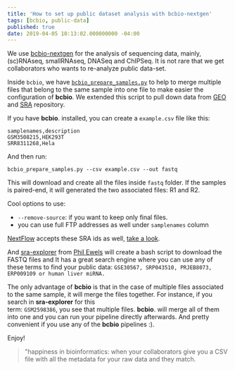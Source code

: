 ```yaml
---
title: 'How to set up public dataset analysis with bcbio-nextgen'
tags: [bcbio, public-data]
published: true
date: 2019-04-05 10:13:02.000000000 -04:00
---
```


We use [bcbio-nextgen](https://github.com/bcbio/bcbio-nextgen) for the analysis of sequencing data, mainly, (sc)RNAseq,
smallRNAseq, DNASeq and ChIPSeq. It is not rare that we get collaborators who
wants to re-analyze public data-set. 

Inside `bcbio`, we have [`bcbio_prepare_samples.py`](https://bcbio-nextgen.readthedocs.io/en/latest/contents/configuration.html#multiple-files-per-sample) 
to help to merge multiple
files that belong to the same sample into one file to make easier the configuration
of **bcbio**. We extended this script to pull down data from [GEO](https://www.ncbi.nlm.nih.gov/geo/) and 
[SRA](https://www.ncbi.nlm.nih.gov/sra) repository.

If you have **bcbio**. installed, you can create a `example.csv` file like this:

```
samplenames,description
GSM3508215,HEK293T
SRR8311268,Hela
```

And then run:

```
bcbio_prepare_samples.py --csv example.csv --out fastq
```

This will download and create all the files inside `fastq` folder. If the samples 
is paired-end, it will generated the two associated files: R1 and R2.

Cool options to use:

* `--remove-source`: if you want to keep only final files.
* you can use full FTP addresses as well under `samplenames` column

[NextFlow](https://www.nextflow.io/index.html) accepts these SRA ids as well, [take a look](https://www.nextflow.io/blog/2019/release-19.03.0-edge.html).

And [sra-explorer](https://ewels.github.io/sra-explorer/) from [Phil Ewels](https://github.com/ewels)
 will create a bash script to download the FASTQ files and It has a great search engine where
you can use any of these terms to find your public data:
`GSE30567, SRP043510, PRJEB8073, ERP009109 or human liver miRNA.`

The only advantage of **bcbio** is that in the case of multiple files associated to the same 
sample, it will merge the files together. For instance, if you search in **sra-explorer** for this  
term: `GSM2598386`, you see that multiple files. **bcbio**. will merge all  of them into one and 
you can run your pipeline directly afterwards. And pretty convenient if you 
use any of the **bcbio** pipelines :).

Enjoy!
  
> "happiness in bioinformatics: when your collaborators give you  a CSV file 
> with all the metadata for your raw data and they match.